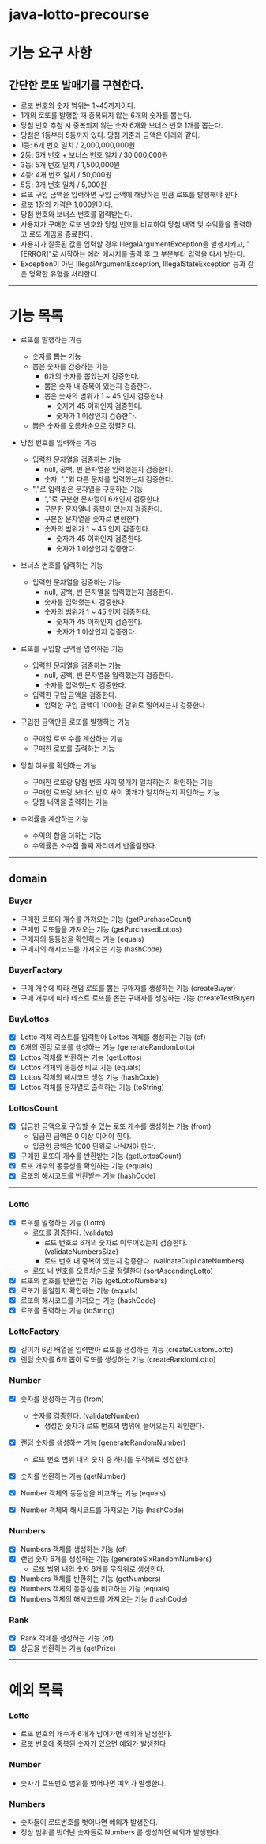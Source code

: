 # java-lotto-precourse

# 기능 요구 사항

## 간단한 로또 발매기를 구현한다.

- 로또 번호의 숫자 범위는 1~45까지이다.
- 1개의 로또를 발행할 때 중복되지 않는 6개의 숫자를 뽑는다.
- 당첨 번호 추첨 시 중복되지 않는 숫자 6개와 보너스 번호 1개를 뽑는다.
- 당첨은 1등부터 5등까지 있다. 당첨 기준과 금액은 아래와 같다.
- 1등: 6개 번호 일치 / 2,000,000,000원
- 2등: 5개 번호 + 보너스 번호 일치 / 30,000,000원
- 3등: 5개 번호 일치 / 1,500,000원
- 4등: 4개 번호 일치 / 50,000원
- 5등: 3개 번호 일치 / 5,000원
- 로또 구입 금액을 입력하면 구입 금액에 해당하는 만큼 로또를 발행해야 한다.
- 로또 1장의 가격은 1,000원이다.
- 당첨 번호와 보너스 번호를 입력받는다.
- 사용자가 구매한 로또 번호와 당첨 번호를 비교하여 당첨 내역 및 수익률을 출력하고 로또 게임을 종료한다.
- 사용자가 잘못된 값을 입력할 경우 IllegalArgumentException을 발생시키고, "[ERROR]"로 시작하는 에러 메시지를 출력 후 그 부분부터 입력을 다시 받는다.
- Exception이 아닌 IllegalArgumentException, IllegalStateException 등과 같은 명확한 유형을 처리한다.

---

# 기능 목록

- 로또를 발행하는 기능
  - 숫자를 뽑는 기능
  - 뽑은 숫자를 검증하는 기능
    - 6개의 숫자를 뽑았는지 검증한다.
    - 뽑은 숫자 내 중복이 있는지 검증한다.
    - 뽑은 숫자의 범위가 1 ~ 45 인지 검증한다.
      - 숫자가 45 이하인지 검증한다.
      - 숫자가 1 이상인지 검증한다.
  - 뽑은 숫자를 오름차순으로 정렬한다.
- 당첨 번호를 입력하는 기능
  - 입력한 문자열을 검증하는 기능
    - null, 공백, 빈 문자열을 입력했는지 검증한다.
    - 숫자, ","외 다른 문자를 입력했는지 검증한다.
  - ","로 입력받은 문자열을 구분하는 기능
    - ","로 구분한 문자열이 6개인지 검증한다.
    - 구분한 문자열내 중복이 있는지 검증한다.
    - 구분한 문자열을 숫자로 변환한다.
    - 숫자의 범위가 1 ~ 45 인지 검증한다.
      - 숫자가 45 이하인지 검증한다.
      - 숫자가 1 이상인지 검증한다.
- 보너스 번호를 입력하는 기능

  - 입력한 문자열을 검증하는 기능
    - null, 공백, 빈 문자열을 입력했는지 검증한다.
    - 숫자를 입력했는지 검증한다.
    - 숫자의 범위가 1 ~ 45 인지 검증한다.
      - 숫자가 45 이하인지 검증한다.
      - 숫자가 1 이상인지 검증한다.

- 로또를 구입할 금액을 입력하는 기능

  - 입력한 문자열을 검증하는 기능
    - null, 공백, 빈 문자열을 입력했는지 검증한다.
    - 숫자를 입력했는지 검증한다.
  - 입력한 구입 금액을 검증한다.
    - 입력한 구입 금액이 1000원 단위로 떨어지는지 검증한다.

- 구입한 금액만큼 로또를 발행하는 기능

  - 구매할 로또 수를 계산하는 기능
  - 구매한 로또를 출력하는 기능

- 당첨 여부를 확인하는 기능

  - 구매한 로또랑 당첨 번호 사이 몇개가 일치하는지 확인하는 기능
  - 구매한 로또랑 보너스 번호 사이 몇개가 일치하는지 확인하는 기능
  - 당첨 내역을 출력하는 기능

- 수익률을 계산하는 기능
  - 수익의 합을 더하는 기능
  - 수익률은 소수점 둘째 자리에서 반올림한다.

---

## domain

### Buyer

- 구매한 로또의 개수를 가져오는 기능 (getPurchaseCount)
- 구매한 로또들을 가져오는 기능 (getPurchasedLottos)
- 구매자의 동등성을 확인하는 기능 (equals)
- 구매자의 해시코드를 가져오는 기능 (hashCode)

### BuyerFactory

- 구매 개수에 따라 랜덤 로또를 뽑는 구매자를 생성하는 기능 (createBuyer)
- 구매 개수에 따라 테스트 로또를 뽑는 구매자를 생성하는 기능 (createTestBuyer)

### BuyLottos

- [x] Lotto 객체 리스트를 입력받아 Lottos 객체를 생성하는 기능 (of)
- [x] 6개의 랜덤 로또를 생성하는 기능 (generateRandomLotto)
- [x] Lottos 객체를 반환하는 기능 (getLottos)
- [x] Lottos 객체의 동등성 비교 기능 (equals)
- [x] Lottos 객체의 해시코드 생성 기능 (hashCode)
- [x] Lottos 객체를 문자열로 출력하는 기능 (toString)

### LottosCount

- [x] 입금한 금액으로 구입할 수 있는 로또 개수를 생성하는 기능 (from)
  - 입금한 금액은 0 이상 이어야 한다.
  - 입금한 금액은 1000 단위로 나눠져야 한다.
- [x] 구매한 로또의 개수를 반환받는 기능 (getLottosCount)
- [x] 로또 개수의 동등성을 확인하는 기능 (equals)
- [x] 로또의 해시코드를 반환받는 기능 (hashCode)

---

### Lotto

- [x] 로또를 발행하는 기능 (Lotto)
  - 로또를 검증한다. (validate)
    - 로또 번호로 6개의 숫자로 이루어있는지 검증한다. (validateNumbersSize)
    - 로또 번호 내 중복이 있는지 검증한다. (validateDuplicateNumbers)
  - 로또 내 번호를 오름차순으로 정렬한다 (sortAscendingLotto)
- [x] 로또의 번호를 반환받는 기능 (getLottoNumbers)
- [x] 로또가 동일한지 확인하는 기능 (equals)
- [x] 로또의 해시코드를 가져오는 기능 (hashCode)
- [x] 로또를 출력하는 기능 (toString)

### LottoFactory

- [x] 길이가 6인 배열을 입력받아 로또를 생성하는 기능 (createCustomLotto)
- [x] 랜덤 숫자를 6개 뽑아 로또를 생성하는 기능 (createRandomLotto)

### Number

- [x] 숫자를 생성하는 기능 (from)
  - 숫자를 검증한다. (validateNumber)
    - 생성한 숫자가 로또 번호의 범위에 들어오는지 확인한다.
- [x] 랜덤 숫자를 생성하는 기능 (generateRandomNumber)

  - 로또 번호 범위 내의 숫자 중 하나를 무작위로 생성한다.

- [x] 숫자를 반환하는 기능 (getNumber)
- [x] Number 객체의 동등성을 비교하는 기능 (equals)
- [x] Number 객체의 해시코드를 가져오는 기능 (hashCode)

### Numbers

- [x] Numbers 객체를 생성하는 기능 (of)
- [x] 랜덤 숫자 6개를 생성하는 기능 (generateSixRandomNumbers)
  - 로또 범위 내의 숫자 6개를 무작위로 생성한다.
- [x] Numbers 객체를 반환하는 기능 (getNumbers)
- [x] Numbers 객체의 동등성을 비교하는 기능 (equals)
- [x] Numbers 객체의 해시코드를 가져오는 기능 (hashCode)

### Rank

- [x] Rank 객체를 생성하는 기능 (of)
- [x] 상금을 반환하는 기능 (getPrize)

---

# 예외 목록

### Lotto

- 로또 번호의 개수가 6개가 넘어가면 예외가 발생한다.
- 로또 번호에 중복된 숫자가 있으면 예외가 발생한다.

### Number

- 숫자가 로또번호 범위를 벗어나면 예외가 발생한다.

### Numbers

- 숫자들이 로또번호를 벗어나면 예외가 발생한다.
- 정상 범위를 벗어난 숫자들로 Numbers 를 생성하면 예외가 발생한다.
